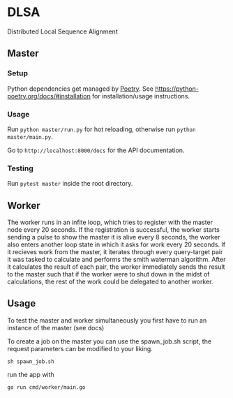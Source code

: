 # DLSA

Distributed Local Sequence Alignment

## Master

### Setup

Python dependencies get managed by [Poetry](https://python-poetry.org/).
See https://python-poetry.org/docs/#installation for installation/usage instructions.

### Usage

Run `python master/run.py` for hot reloading, otherwise run `python master/main.py`.

Go to `http://localhost:8000/docs` for the API documentation.

### Testing

Run `pytest master` inside the root directory.

## Worker

The worker runs in an infite loop, which tries to register with the master node every 20 seconds. If the registration is successful, the worker starts sending a pulse to show the master it is alive every 8 seconds, the worker also enters another loop state in which it asks for work every 20 seconds. If it recieves work from the master, it iterates through every query-target pair it was tasked to calculate and performs the smith waterman algorithm. After it calculates the result of each pair, the worker immediately sends the result to the master such that if the worker were to shut down in the midst of calculations, the rest of the work could be delegated to another worker.

## Usage

To test the master and worker simultaneously you first have to run an instance of the master (see docs)

To create a job on the master you can use the spawn_job.sh script, the request parameters can be modified to your liking.

`sh spawn_job.sh`

run the app with

`go run cmd/worker/main.go`

